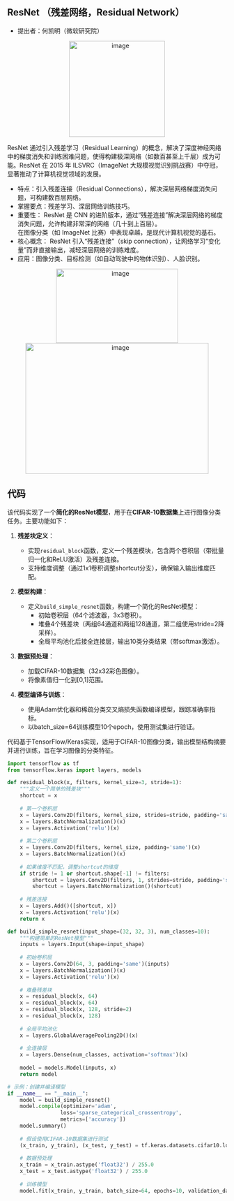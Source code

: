## ResNet （残差网络，Residual Network）
- 提出者：何凯明（微软研究院）  
<div align="center">
  <img width="220" height="220" alt="image" src="https://github.com/user-attachments/assets/005ed077-913c-4432-9b16-6e2678626fa7" />
</div>

ResNet 通过引入残差学习（Residual Learning）的概念，解决了深度神经网络中的梯度消失和训练困难问题，使得构建极深网络（如数百甚至上千层）成为可能。ResNet 在 2015 年 ILSVRC（ImageNet 大规模视觉识别挑战赛）中夺冠，显著推动了计算机视觉领域的发展。     
  
- 特点：引入残差连接（Residual Connections），解决深层网络梯度消失问题，可构建数百层网络。 
- 掌握要点：残差学习、深层网络训练技巧。  
- 重要性：
ResNet 是 CNN 的进阶版本，通过“残差连接”解决深层网络的梯度消失问题，允许构建非常深的网络（几十到上百层）。  
在图像分类（如 ImageNet 比赛）中表现卓越，是现代计算机视觉的基石。  
- 核心概念：
ResNet 引入“残差连接”（skip connection），让网络学习“变化量”而非直接输出，减轻深层网络的训练难度。  
- 应用：图像分类、目标检测（如自动驾驶中的物体识别）、人脸识别。
<div align="center">
<img width="280" height="170" alt="image" src="https://github.com/user-attachments/assets/4c111489-898f-4412-9e70-336ec2320f03" />  
 <img width="420" height="300" alt="image" src="https://github.com/user-attachments/assets/ee800edc-db6e-4cde-84d9-0d396ca69e58" />  
</div>

## 代码

该代码实现了一个**简化的ResNet模型**，用于在**CIFAR-10数据集**上进行图像分类任务。主要功能如下：

1. **残差块定义**：
   - 实现`residual_block`函数，定义一个残差模块，包含两个卷积层（带批量归一化和ReLU激活）及残差连接。
   - 支持维度调整（通过1x1卷积调整shortcut分支），确保输入输出维度匹配。

2. **模型构建**：
   - 定义`build_simple_resnet`函数，构建一个简化的ResNet模型：
     - 初始卷积层（64个滤波器，3x3卷积）。
     - 堆叠4个残差块（两组64通道和两组128通道，第二组使用stride=2降采样）。
     - 全局平均池化后接全连接层，输出10类分类结果（带softmax激活）。

3. **数据预处理**：
   - 加载CIFAR-10数据集（32x32彩色图像）。
   - 将像素值归一化到[0,1]范围。

4. **模型编译与训练**：
   - 使用Adam优化器和稀疏分类交叉熵损失函数编译模型，跟踪准确率指标。
   - 以batch_size=64训练模型10个epoch，使用测试集进行验证。

代码基于TensorFlow/Keras实现，适用于CIFAR-10图像分类，输出模型结构摘要并进行训练，旨在学习图像的分类特征。

 
```python
import tensorflow as tf
from tensorflow.keras import layers, models

def residual_block(x, filters, kernel_size=3, stride=1):
    """定义一个简单的残差块"""
    shortcut = x
    
    # 第一个卷积层
    x = layers.Conv2D(filters, kernel_size, strides=stride, padding='same')(x)
    x = layers.BatchNormalization()(x)
    x = layers.Activation('relu')(x)
    
    # 第二个卷积层
    x = layers.Conv2D(filters, kernel_size, padding='same')(x)
    x = layers.BatchNormalization()(x)
    
    # 如果维度不匹配，调整shortcut的维度
    if stride != 1 or shortcut.shape[-1] != filters:
        shortcut = layers.Conv2D(filters, 1, strides=stride, padding='same')(shortcut)
        shortcut = layers.BatchNormalization()(shortcut)
    
    # 残差连接
    x = layers.Add()([shortcut, x])
    x = layers.Activation('relu')(x)
    return x

def build_simple_resnet(input_shape=(32, 32, 3), num_classes=10):
    """构建简单的ResNet模型"""
    inputs = layers.Input(shape=input_shape)
    
    # 初始卷积层
    x = layers.Conv2D(64, 3, padding='same')(inputs)
    x = layers.BatchNormalization()(x)
    x = layers.Activation('relu')(x)
    
    # 堆叠残差块
    x = residual_block(x, 64)
    x = residual_block(x, 64)
    x = residual_block(x, 128, stride=2)
    x = residual_block(x, 128)
    
    # 全局平均池化
    x = layers.GlobalAveragePooling2D()(x)
    
    # 全连接层
    x = layers.Dense(num_classes, activation='softmax')(x)
    
    model = models.Model(inputs, x)
    return model

# 示例：创建并编译模型
if __name__ == "__main__":
    model = build_simple_resnet()
    model.compile(optimizer='adam',
                 loss='sparse_categorical_crossentropy',
                 metrics=['accuracy'])
    model.summary()
    
    # 假设使用CIFAR-10数据集进行测试
    (x_train, y_train), (x_test, y_test) = tf.keras.datasets.cifar10.load_data()
    
    # 数据预处理
    x_train = x_train.astype('float32') / 255.0
    x_test = x_test.astype('float32') / 255.0
    
    # 训练模型
    model.fit(x_train, y_train, batch_size=64, epochs=10, validation_data=(x_test, y_test))
```
